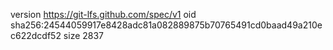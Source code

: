 version https://git-lfs.github.com/spec/v1
oid sha256:24544059917e8428adc81a082889875b70765491cd0baad49a210ec622dcdf52
size 2837
